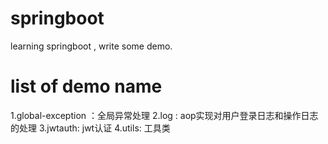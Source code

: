 # springboot
learning springboot , write some demo.

# list of demo name 
1.global-exception ：全局异常处理
2.log : aop实现对用户登录日志和操作日志的处理
3.jwtauth: jwt认证
4.utils: 工具类
